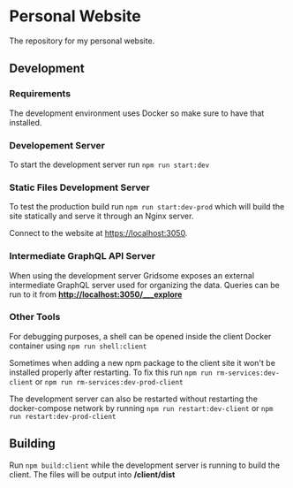 # Personal Website

The repository for my personal website.

## Development

### Requirements

The development environment uses Docker so make sure to have that installed.

### Developement Server

To start the development server run `npm run start:dev`

### Static Files Development Server

To test the production build run `npm run start:dev-prod` which will build the site statically and serve it through an Nginx server.

Connect to the website at [https://localhost:3050](https://localhost:3050).

### Intermediate GraphQL API Server

When using the development server Gridsome exposes an external intermediate GraphQL server used for organizing the data. Queries can be run to it from **[http://localhost:3050/___explore](http://localhost:3050/___explore)**

### Other Tools

For debugging purposes, a shell can be opened inside the client Docker container using `npm run shell:client`

Sometimes when adding a new npm package to the client site it won't be installed properly after restarting. To fix this run `npm run rm-services:dev-client` or `npm run rm-services:dev-prod-client`

The development server can also be restarted without restarting the docker-compose network by running `npm run restart:dev-client` or `npm run restart:dev-prod-client`

## Building

Run `npm build:client` while the development server is running to build the client. The files will be output into **/client/dist**
